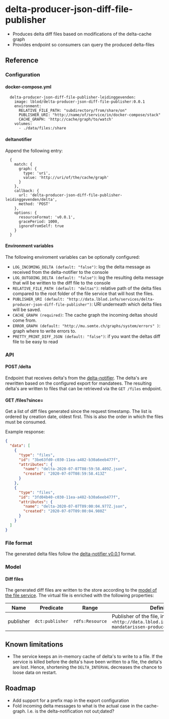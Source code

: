 # delta-producer-json-diff-file-publisher
- Produces delta diff files based on modifications of the delta-cache graph
- Provides endpoint so consumers can query the produced delta-files
## Reference
### Configuration
#### docker-compose.yml
```
  delta-producer-json-diff-file-publisher-leidinggevenden:
    image: lblod/delta-producer-json-diff-file-publisher:0.0.1
    environment:
      RELATIVE_FILE_PATH: "subdirectory/from/share/on"
      PUBLISHER_URI: "http://name/of/service/in/docker-compose/stack"
      CACHE_GRAPH: 'http://cache/graph/to/watch'
    volumes:
      - ./data/files:/share
```
#### deltanotifier
Append the following entry:
```
  {
    match: {
      graph: {
        type: 'uri',
        value: 'http://uri/of/the/cache/graph'
      }
    },
    callback: {
      url: 'delta-producer-json-diff-file-publisher-leidinggevenden/delta',
      method: 'POST'
    },
    options: {
      resourceFormat: 'v0.0.1',
      gracePeriod: 1000,
      ignoreFromSelf: true
    }
  }
```
#### Environment variables
The following enviroment variables can be optionally configured:
* `LOG_INCOMING_DELTA (default: "false")`: log the delta message as received from the delta-notifier to the console
* `LOG_OUTGOING_DELTA (default: "false")`: log the resulting delta message that will be written to the diff file to the console
* `RELATIVE_FILE_PATH (default: "deltas")`: relative path of the delta files compared to the root folder of the file service that will host the files.
* `PUBLISHER_URI (default: "http://data.lblod.info/services/delta-producer-json-diff-file-publisher")`: URI underneath which delta files will be saved.
* `CACHE_GRAPH (required)`: The cache graph the incoming deltas should come from.
* `ERROR_GRAPH (default: "http://mu.semte.ch/graphs/system/errors" )`: graph where to write errors to.
* `PRETTY_PRINT_DIFF_JSON (default: "false")`: if you want the deltas diff file to be easy to read
### API
#### POST /delta
Endpoint that receives delta's from the [delta-notifier](https://github.com/mu-semtech/delta-notifier). The delta's are rewritten based on the configured export for mandatees. The resulting delta's are written to files that can be retrieved via the `GET /files` endpoint.

#### GET /files?since=<datetime>
Get a list of diff files generated since the request timestamp. The list is ordered by creation date, oldest first. This is also the order in which the files must be consumed.

Example response:
```json
{
  "data": [
    {
      "type": "files",
      "id": "3be63fd0-c030-11ea-a482-b30a6eeb477f",
      "attributes": {
        "name": "delta-2020-07-07T08:59:58.409Z.json",
        "created": "2020-07-07T08:59:58.413Z"
      }
    },
    {
      "type": "files",
      "id": "3fd04b40-c030-11ea-a482-b30a6eeb477f",
      "attributes": {
        "name": "delta-2020-07-07T09:00:04.977Z.json",
        "created": "2020-07-07T09:00:04.980Z"
      }
    }
  ]
}
```

### File format
The generated delta files follow the [delta-notifier v0.0.1](https://github.com/mu-semtech/delta-notifier#v001) format.

### Model
#### Diff files
The generated diff files are written to the store according to the [model of the file service](https://github.com/mu-semtech/file-service#resources). The virtual file is enriched with the following properties:

| Name      | Predicate       | Range           | Definition                                                                                                                    |
|-----------|-----------------|-----------------|-------------------------------------------------------------------------------------------------------------------------------|
| publisher | `dct:publisher` | `rdfs:Resource` | Publisher of the file, in this case always `<http://data.lblod.info/services/loket-mandatarissen-producer>` |

## Known limitations
* The service keeps an in-memory cache of delta's to write to a file. If the service is killed before the delta's have been written to a file, the delta's are lost. Hence, shortening the `DELTA_INTERVAL` decreases the chance to loose data on restart.

## Roadmap
* Add support for a prefix map in the export configuration
* Fold incoming delta messages to what is the actual case in the cache-graph. I.e. is the delta-notification not out;dated?

